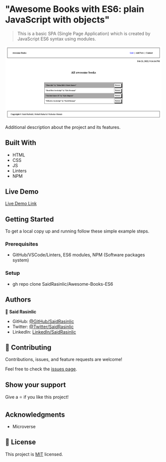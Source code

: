 # "Awesome Books with ES6: plain JavaScript with objects"

> This is a basic SPA (Single Page Application) which is created by JavaScript ES6 syntax using modules.

![screenshot](./img/Desktop-Awesome-Books.png)

Additional description about the project and its features.

## Built With

- HTML
- CSS
- JS
- Linters
- NPM

## Live Demo

[Live Demo Link](https://saidrasinlic.github.io/Awesome-Books-ES6/)

## Getting Started

To get a local copy up and running follow these simple example steps.

### Prerequisites

- GitHub/VSCode/Linters, ES6 modules, NPM (Software packages system)

### Setup

- gh repo clone SaidRasinlic/Awesome-Books-ES6

## Authors

👤 **Said Rasinlic**

- GitHub: [@GitHub/SaidRasinlic](https://github.com/SaidRasinlic)
- Twitter: [@Twitter/SaidRasinlic](https://twitter.com/SaidRasinlic)
- LinkedIn: [LinkedIn/SaidRasinlic](https://www.linkedin.com/in/saidrasinlic)

## 🤝 Contributing

Contributions, issues, and feature requests are welcome!

Feel free to check the [issues page](../../issues/).

## Show your support

Give a ⭐️ if you like this project!

## Acknowledgments

- Microverse 

## 📝 License

This project is [MIT](LICENSE) licensed.
